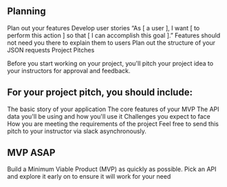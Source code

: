 ## Planning

Plan out your features
Develop user stories
“As [ a user ], I want [ to perform this action ] so that [ I can accomplish this goal ].”
Features should not need you there to explain them to users
Plan out the structure of your JSON requests
Project Pitches

Before you start working on your project, you'll pitch your project idea to your instructors for approval and feedback.

## For your project pitch, you should include:

The basic story of your application
The core features of your MVP
The API data you'll be using and how you'll use it
Challenges you expect to face
How you are meeting the requirements of the project
Feel free to send this pitch to your instructor via slack asynchronously.

## MVP ASAP

Build a Minimum Viable Product (MVP) as quickly as possible.
Pick an API and explore it early on to ensure it will work for your need

